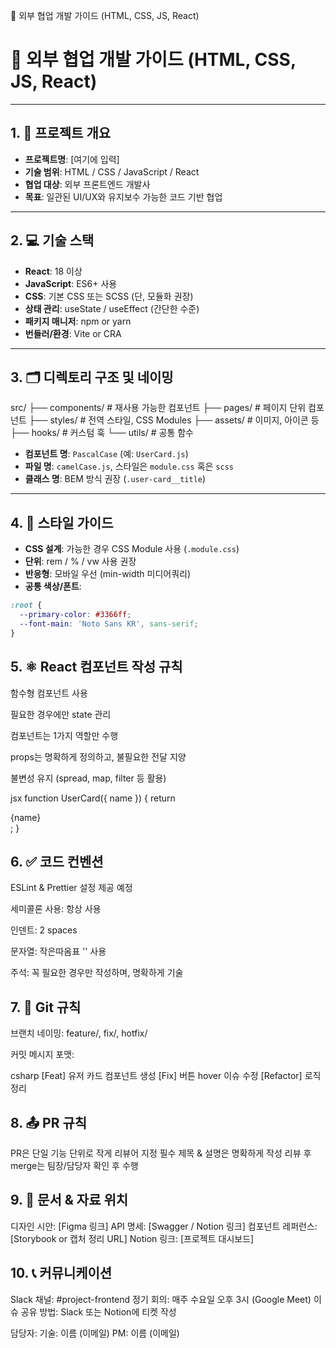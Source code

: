 📘 외부 협업 개발 가이드 (HTML, CSS, JS, React)
# 📘 외부 협업 개발 가이드 (HTML, CSS, JS, React)

---

## 1. 📌 프로젝트 개요
- **프로젝트명**: [여기에 입력]
- **기술 범위**: HTML / CSS / JavaScript / React
- **협업 대상**: 외부 프론트엔드 개발사
- **목표**: 일관된 UI/UX와 유지보수 가능한 코드 기반 협업

---

## 2. 💻 기술 스택
- **React**: 18 이상
- **JavaScript**: ES6+ 사용
- **CSS**: 기본 CSS 또는 SCSS (단, 모듈화 권장)
- **상태 관리**: useState / useEffect (간단한 수준)
- **패키지 매니저**: npm or yarn
- **번들러/환경**: Vite or CRA

---

## 3. 🗂 디렉토리 구조 및 네이밍

src/
├── components/   # 재사용 가능한 컴포넌트
├── pages/        # 페이지 단위 컴포넌트
├── styles/       # 전역 스타일, CSS Modules
├── assets/       # 이미지, 아이콘 등
├── hooks/        # 커스텀 훅
└── utils/        # 공통 함수

- **컴포넌트 명**: `PascalCase` (예: `UserCard.js`)
- **파일 명**: `camelCase.js`, 스타일은 `module.css` 혹은 `scss`
- **클래스 명**: BEM 방식 권장 (`.user-card__title`)

---

## 4. 🎨 스타일 가이드
- **CSS 설계**: 가능한 경우 CSS Module 사용 (`.module.css`)
- **단위**: rem / % / vw 사용 권장
- **반응형**: 모바일 우선 (min-width 미디어쿼리)
- **공통 색상/폰트**:

```css
:root {
  --primary-color: #3366ff;
  --font-main: 'Noto Sans KR', sans-serif;
}
```

## 5. ⚛ React 컴포넌트 작성 규칙
함수형 컴포넌트 사용

필요한 경우에만 state 관리

컴포넌트는 1가지 역할만 수행

props는 명확하게 정의하고, 불필요한 전달 지양

불변성 유지 (spread, map, filter 등 활용)

jsx
function UserCard({ name }) {
  return <div className="user-card">{name}</div>;
}

## 6. ✅ 코드 컨벤션
ESLint & Prettier 설정 제공 예정

세미콜론 사용: 항상 사용

인덴트: 2 spaces

문자열: 작은따옴표 '' 사용

주석: 꼭 필요한 경우만 작성하며, 명확하게 기술

## 7. 🔁 Git 규칙
브랜치 네이밍: feature/, fix/, hotfix/

커밋 메시지 포맷:

csharp
[Feat] 유저 카드 컴포넌트 생성
[Fix] 버튼 hover 이슈 수정
[Refactor] 로직 정리

## 8. 📤 PR 규칙
PR은 단일 기능 단위로 작게
리뷰어 지정 필수
제목 & 설명은 명확하게 작성
리뷰 후 merge는 팀장/담당자 확인 후 수행

## 9. 📄 문서 & 자료 위치
디자인 시안: [Figma 링크]
API 명세: [Swagger / Notion 링크]
컴포넌트 레퍼런스: [Storybook or 캡처 정리 URL]
Notion 링크: [프로젝트 대시보드]

## 10. 📞 커뮤니케이션
Slack 채널: #project-frontend
정기 회의: 매주 수요일 오후 3시 (Google Meet)
이슈 공유 방법: Slack 또는 Notion에 티켓 작성

담당자:
기술: 이름 (이메일)
PM: 이름 (이메일)

